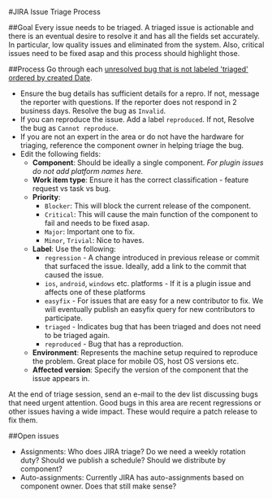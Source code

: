 #JIRA Issue Triage Process

##Goal
Every issue needs to be triaged. A triaged issue is actionable and there is an eventual desire to resolve it and has all the fields set accurately. In particular, low quality issues and eliminated from the system. Also, critical issues need to be fixed asap and this process should highlight those.

##Process
Go through each [unresolved bug that is not labeled 'triaged' ordered by created Date](https://issues.apache.org/jira/issues/?jql=status%20not%20in%20(Resolved%2C%20Closed)%20AND%20(labels%20is%20EMPTY%20OR%20labels%20!%3D%20triaged)%20AND%20%20project%20%3D%20CB%20ORDER%20BY%20createdDate%20DESC).

- Ensure the bug details has sufficient details for a repro. If not, message the reporter with questions. If the reporter does not respond in 2 business days. Resolve the bug as `Invalid`.
- If you can reproduce the issue. Add a label `reproduced`. If not, Resolve the bug as `Cannot reproduce`.
- If you are not an expert in the area or do not have the hardware for triaging, reference the component owner in helping triage the bug.
- Edit the following fields:
	- **Component**: Should be ideally a single component. *For plugin issues do not add platform names here.*
	- **Work item type**: Ensure it has the correct classification - feature request vs task vs bug.
	- **Priority**: 
		- `Blocker`: This will block the current release of the component. 
		- `Critical`: This will cause the main function of the component to fail and needs to be fixed asap. 
		- `Major`: Important one to fix.
		- `Minor`, `Trivial`: Nice to haves.
	- **Label**: Use the following:
		- `regression` - A change introduced in previous release or commit that surfaced the issue. Ideally, add a link to the commit that caused the issue.
		- `ios`, `android`, `windows` etc. platforms - If it is a plugin issue and affects one of these platforms
		- `easyfix` - For issues that are easy for a new contributor to fix. We will eventually publish an easyfix query for new contributors to participate.
		- `triaged` - Indicates bug that has been triaged and does not need to be triaged again.
		- `reproduced` - Bug that has a reproduction.
	- **Environment**: Represents the machine setup required to reproduce the problem. Great place for mobile OS, host OS versions etc.
	- **Affected version**: Specify the version of the component that the issue appears in.

At the end of triage session, send an e-mail to the dev list discussing bugs that need urgent attention. Good bugs in this area are recent regressions or other issues having a wide impact. These would require a patch release to fix them.

##Open issues
- Assignments: Who does JIRA triage? Do we need a weekly rotation duty? Should we publish a schedule? Should we distribute by component?
- Auto-assignments: Currently JIRA has auto-assignments based on component owner. Does that still make sense?
 